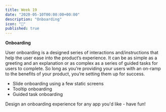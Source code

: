 ```yaml
---
title: Week 19
date: "2020-05-10T00:00:00+00:00"
description: "Onboarding"
icon: "📱"
published: true
---
```


**Onboarding**

User onboarding is a designed series of interactions and/instructions that help the user ease into the product’s experience. It can be as simple as a greeting and an explanation or as complex as a series of guided tasks for users to complete. So long as you’re providing your users with an on-ramp to the benefits of your product, you’re setting them up for success.

- Slide onboarding using a few static screens
- Tooltip onboarding
- Guided task onboarding

Design an onboarding experience for any app you'd like - have fun!